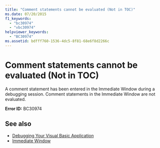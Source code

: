 ```yaml
---
title: "Comment statements cannot be evaluated (Not in TOC)"
ms.date: 07/20/2015
f1_keywords: 
  - "bc30974"
  - "vbc30974"
helpviewer_keywords: 
  - "BC30974"
ms.assetid: bdfff760-1536-4dc5-8f81-68e6f8d2266c
---
```

# Comment statements cannot be evaluated (Not in TOC)
A comment statement has been entered in the Immediate Window during a debugging session. Comment statements in the Immediate Window are not evaluated.  
  
 **Error ID:** BC30974  
  
## See also

- [Debugging Your Visual Basic Application](/visualstudio/debugger/debugger-basics)
- [Immediate Window](/visualstudio/ide/reference/immediate-window)
